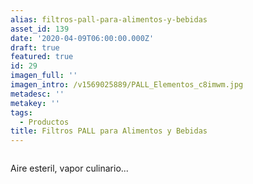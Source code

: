 ```yaml
---
alias: filtros-pall-para-alimentos-y-bebidas
asset_id: 139
date: '2020-04-09T06:00:00.000Z'
draft: true
featured: true
id: 29
imagen_full: ''
imagen_intro: /v1569025889/PALL_Elementos_c8imwm.jpg
metadesc: ''
metakey: ''
tags:
  - Productos
title: Filtros PALL para Alimentos y Bebidas
---
```


<p><img src="images/noticias/FiltroPALL.jpg" alt="" /></p>
<p>Aire esteril, vapor culinario...</p>
<!--more-->
